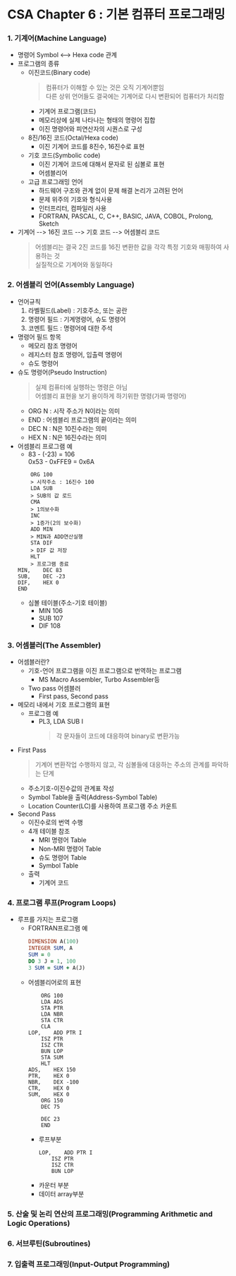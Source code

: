 # CSA Chapter 6 : 기본 컴퓨터 프로그래밍
### 1. 기계어(Machine Language)
- 명령어 Symbol <--> Hexa code 관계
- 프로그램의 종류
	- 이진코드(Binary code)
		> 컴퓨터가 이해할 수 있는 것은 오직 기계어뿐임  
		> 다른 상위 언어들도 결국에는 기계어로 다시 변환되어 컴퓨터가 처리함
		- 기계어 프로그램(코드)
		- 메모리상에 실제 나타나는 형태의 명령어 집합
		- 이진 명령어와 피연산자의 시퀀스로 구성
	- 8진/16진 코드(Octal/Hexa code)
		- 이진 기계어 코드를 8진수, 16진수로 표현
	- 기호 코드(Symbolic code)
		- 이진 기계어 코드에 대해서 문자로 된 심볼로 표현
		- 어셈블리어
	- 고급 프로그래밍 언어
		- 하드웨어 구조와 관계 없이 문제 해결 논리가 고려된 언어
		- 문제 위주의 기호와 형식사용
		- 인터프리터, 컴파일러 사용
		- FORTRAN, PASCAL, C, C++, BASIC, JAVA, COBOL, Prolong, Sketch
- 기계어 --> 16진 코드 --> 기호 코드 --> 어셈블리 코드
	> 어셈블리는 결국 2진 코드를 16진 변환한 값을 각각 특정 기호와 매핑하여 사용하는 것  
	> 실질적으로 기계어와 동일하다
### 2. 어셈블리 언어(Assembly Language)
- 언어규칙
	1. 라벨필드(Label) : 기호주소, 또는 공란
	1. 명령어 필드 : 기계명령어, 슈도 명령어
	1. 코멘트 필드 : 명령어에 대한 주석
- 명령어 필드 항목
	- 메모리 참조 명령어
	- 레지스터 참조 명령어, 입출력 명령어
	- 슈도 명령어
- 슈도 명령어(Pseudo Instruction)
	> 실제 컴퓨터에 실행하는 명령은 아님  
	> 어셈블리 표현을 보기 용이하게 하기위한 명령(가짜 명령어)
	- ORG N : 시작 주소가 N이라는 의미
	- END : 어셈블리 프로그램의 끝이라는 의미
	- DEC N : N은 10진수라는 의미
	- HEX N : N은 16진수라는 의미
- 어셈블리 프로그램 예
	- 83 - (-23) = 106  
	0x53 - 0xFFE9 = 0x6A
	```assembly
		ORG 100
		> 시작주소 : 16진수 100
		LDA SUB
		> SUB의 값 로드
		CMA
		> 1의보수화
		INC
		> 1증가(2의 보수화)
		ADD MIN
		> MIN과 ADD연산실행
		STA DIF
		> DIF 값 저장
		HLT
		> 프로그램 종료
	MIN,	DEC 83
	SUB,	DEC -23
	DIF,	HEX 0
	END
	```
	- 심볼 테이블(주소-기호 테이블)
		- MIN 106
		- SUB 107
		- DIF 108
### 3. 어셈블러(The Assembler)
- 어셈블러란?
	- 기호-언어 프로그램을 이진 프로그램으로 번역하는 프로그램
		- MS Macro Assembler, Turbo Assembler등
	- Two pass 어셈블러
		- First pass, Second pass
- 메모리 내에서 기호 프로그램의 표현
	- 프로그램 예
		- PL3, LDA SUB I
			> 각 문자들이 코드에 대응하여 binary로 변환가능
- First Pass
	> 기계어 변환작업 수행하지 않고, 각 심볼들에 대응하는 주소의 관계를 파악하는 단계
	- 주소기호-이진수값의 관계표 작성
	- Symbol Table을 출력(Address-Symbol Table)
	- Location Counter(LC)를 사용하여 프로그램 주소 카운트
- Second Pass
	- 이진수로의 번역 수행
	- 4개 테이블 참조
		- MRI 명령어 Table
		- Non-MRI 명령어 Table
		- 슈도 명령어 Table
		- Symbol Table
	- 출력
		- 기계어 코드
### 4. 프로그램 루프(Program Loops)
- 루프를 가지는 프로그램
	- FORTRAN프로그램 예
		```fortran
		DIMENSION A(100)
		INTEGER SUM, A
		SUM = 0
		DO 3 J = 1, 100
		3 SUM = SUM + A(J)
		```
	- 어셈블리어로의 표현
		```assembly
			ORG 100
			LDA ADS
			STA PTR
			LDA NBR
			STA CTR
			CLA
		LOP,	ADD PTR I
			ISZ PTR
			ISZ CTR
			BUN LOP
			STA SUM
			HLT
		ADS,	HEX 150
		PTR,	HEX 0
		NBR,	DEX -100
		CTR,	HEX 0
		SUM,	HEX 0
			ORG 150
			DEC 75

			DEC 23
			END
		```
		- 루프부분
			```assembly
			LOP,	ADD PTR I
				ISZ PTR
				ISZ CTR
				BUN LOP
			```
		- 카운터 부분
		- 데이터 array부분
### 5. 산술 및 논리 연산의 프로그래밍(Programming Arithmetic and Logic Operations)
### 6. 서브루틴(Subroutines)
### 7. 입출력 프로그래밍(Input-Output Programming)
